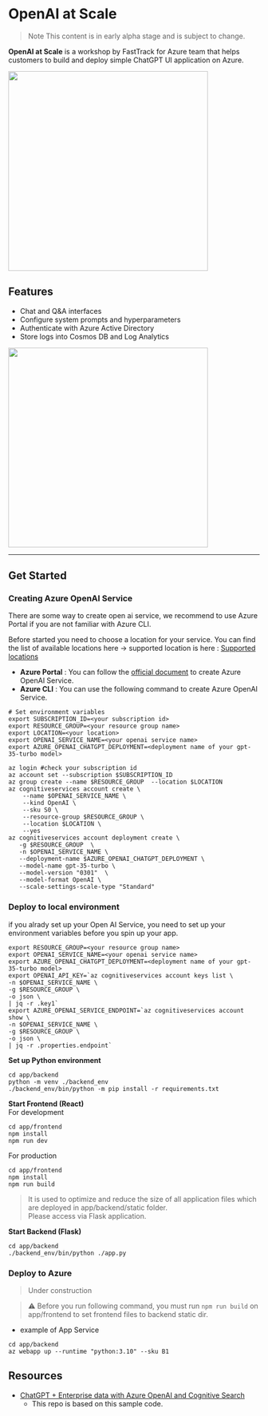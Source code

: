 # OpenAI at Scale
>
> Note
This content is in early alpha stage and is subject to change.

**OpenAI at Scale** is a workshop by FastTrack for Azure team that helps customers to build and deploy simple ChatGPT UI application on Azure.

<img src="./docs/appcomponents.png" width="400">

## Features

- Chat and Q&A interfaces
- Configure system prompts and hyperparameters
- Authenticate with Azure Active Directory
- Store logs into Cosmos DB and Log Analytics

<img src="./docs/chatscreen.png" width="400">

---

## Get Started

### Creating Azure OpenAI Service

There are some way to create open ai service, we recommend to use Azure Portal if you are not familiar with Azure CLI.

Before started you need to choose a location for your service. You can find the list of available locations here -> supported location is here : [Supported locations](https://azure.microsoft.com/en-us/explore/global-infrastructure/products-by-region/?regions=all&products=cognitive-services)

- **Azure Portal** :
You can follow the [official document](https://learn.microsoft.com/en-us/azure/cognitive-services/openai/how-to/create-resource?pivots=web-portal) to create Azure OpenAI Service.
- **Azure CLI** : You can use the following command to create Azure OpenAI Service.

```shell
# Set environment variables
export SUBSCRIPTION_ID=<your subscription id>
export RESOURCE_GROUP=<your resource group name>
export LOCATION=<your location>
export OPENAI_SERVICE_NAME=<your openai service name>
export AZURE_OPENAI_CHATGPT_DEPLOYMENT=<deployment name of your gpt-35-turbo model>
```

```shell
az login #check your subscription id
az account set --subscription $SUBSCRIPTION_ID
az group create --name $RESOURCE_GROUP  --location $LOCATION
az cognitiveservices account create \
    --name $OPENAI_SERVICE_NAME \
    --kind OpenAI \
    --sku S0 \
    --resource-group $RESOURCE_GROUP \
    --location $LOCATION \
    --yes
az cognitiveservices account deployment create \
   -g $RESOURCE_GROUP  \
   -n $OPENAI_SERVICE_NAME \
   --deployment-name $AZURE_OPENAI_CHATGPT_DEPLOYMENT \
   --model-name gpt-35-turbo \
   --model-version "0301"  \
   --model-format OpenAI \
   --scale-settings-scale-type "Standard"
```

### Deploy to local environment

if you alrady set up your Open AI Service, you need to set up your environment variables before you spin up your app.

```shell
export RESOURCE_GROUP=<your resource group name>
export OPENAI_SERVICE_NAME=<your openai service name>
export AZURE_OPENAI_CHATGPT_DEPLOYMENT=<deployment name of your gpt-35-turbo model>
export OPENAI_API_KEY=`az cognitiveservices account keys list \
-n $OPENAI_SERVICE_NAME \
-g $RESOURCE_GROUP \
-o json \
| jq -r .key1`
export AZURE_OPENAI_SERVICE_ENDPOINT=`az cognitiveservices account show \
-n $OPENAI_SERVICE_NAME \
-g $RESOURCE_GROUP \
-o json \
| jq -r .properties.endpoint`
```

**Set up Python environment**

```shell
cd app/backend
python -m venv ./backend_env
./backend_env/bin/python -m pip install -r requirements.txt
```

**Start Frontend (React)**<br/>
For development<br/>
```shell
cd app/frontend
npm install
npm run dev
```

For production<br/>
```shell
cd app/frontend
npm install
npm run build
```
> It is used to optimize and reduce the size of all application files which are deployed in app/backend/static folder. <br/>
> Please access via Flask application.

**Start Backend (Flask)**

```shell
cd app/backend
./backend_env/bin/python ./app.py
```

### Deploy to Azure

> Under construction

> ⚠ Before you run following command, you must run `npm run build` on app/frontend to set frontend files to backend static dir.

- example of App Service
```shell
cd app/backend
az webapp up --runtime "python:3.10" --sku B1
```

## Resources

- [ChatGPT + Enterprise data with Azure OpenAI and Cognitive Search](https://github.com/Azure-Samples/azure-search-openai-demo)
  - This repo is based on this sample code.
